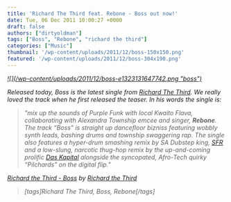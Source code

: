 ```yaml
---
title: 'Richard The Third feat. Rebone - Boss out now!'
date: Tue, 06 Dec 2011 10:00:27 +0000
draft: false
authors: ["dirtyoldman"]
tags: ["Boss", "Rebone", "richard the third"]
categories: ["Music"]
thumbnail: '/wp-content/uploads/2011/12/boss-150x150.png'
featured: '/wp-content/uploads/2011/12/boss-304x190.png'
---
```


_[![](<i>/wp-content/uploads/2011/12/boss-e1323131647742.png "boss")](/2011/12/06/richard-the-third-feat-rebone-boss-out-now/boss/)_

Released today, Boss is the latest single from [Richard The Third](http://thirdworldfromthesun.wordpress.com/). We really loved the track when he first released the teaser. In his words the single is:

> "mix up the sounds of Purple Funk with local Kwaito Flava, collaborating with Alexandra Township emcee and singer, **Rebone**. The track “Boss” is straight up dancefloor bizniss featuring wobbly synth leads, bashing drums and township swaggering rap. The single also features a hyper-drum smashing remix by SA Dubstep king, [SFR](http://www.djsfr.com/) and a low-slung, narcotic thug-hop remix by the up-and-coming prolific [Das Kapital](http://www.facebook.com/kid.kapital) alongside the syncopated, Afro-Tech quirky “Pilchards” on the digital flip."

[Richard the Third - Boss](http://soundcloud.com/richardthethird/sets/richard-the-third-boss) by [Richard the Third](http://soundcloud.com/richardthethird)

> \[tags\]Richard The Third, Boss, Rebone\[/tags\]